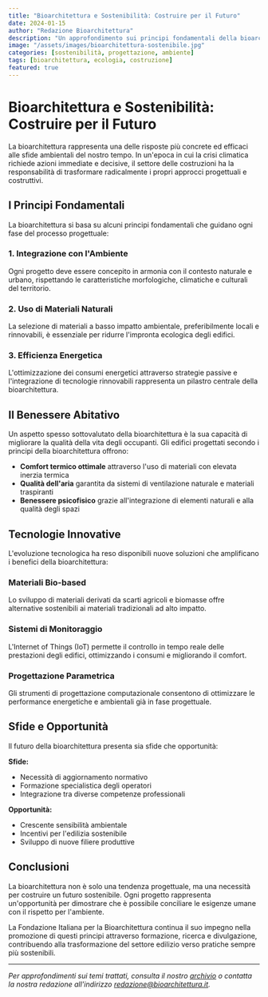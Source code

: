 ```yaml
---
title: "Bioarchitettura e Sostenibilità: Costruire per il Futuro"
date: 2024-01-15
author: "Redazione Bioarchitettura"
description: "Un approfondimento sui principi fondamentali della bioarchitettura e il suo ruolo nella costruzione sostenibile del futuro."
image: "/assets/images/bioarchitettura-sostenibile.jpg"
categories: [sostenibilità, progettazione, ambiente]
tags: [bioarchitettura, ecologia, costruzione]
featured: true
---
```


# Bioarchitettura e Sostenibilità: Costruire per il Futuro

La bioarchitettura rappresenta una delle risposte più concrete ed efficaci alle sfide ambientali del nostro tempo. In un'epoca in cui la crisi climatica richiede azioni immediate e decisive, il settore delle costruzioni ha la responsabilità di trasformare radicalmente i propri approcci progettuali e costruttivi.

## I Principi Fondamentali

La bioarchitettura si basa su alcuni principi fondamentali che guidano ogni fase del processo progettuale:

### 1. Integrazione con l'Ambiente
Ogni progetto deve essere concepito in armonia con il contesto naturale e urbano, rispettando le caratteristiche morfologiche, climatiche e culturali del territorio.

### 2. Uso di Materiali Naturali
La selezione di materiali a basso impatto ambientale, preferibilmente locali e rinnovabili, è essenziale per ridurre l'impronta ecologica degli edifici.

### 3. Efficienza Energetica
L'ottimizzazione dei consumi energetici attraverso strategie passive e l'integrazione di tecnologie rinnovabili rappresenta un pilastro centrale della bioarchitettura.

## Il Benessere Abitativo

Un aspetto spesso sottovalutato della bioarchitettura è la sua capacità di migliorare la qualità della vita degli occupanti. Gli edifici progettati secondo i principi della bioarchitettura offrono:

- **Comfort termico ottimale** attraverso l'uso di materiali con elevata inerzia termica
- **Qualità dell'aria** garantita da sistemi di ventilazione naturale e materiali traspiranti
- **Benessere psicofisico** grazie all'integrazione di elementi naturali e alla qualità degli spazi

## Tecnologie Innovative

L'evoluzione tecnologica ha reso disponibili nuove soluzioni che amplificano i benefici della bioarchitettura:

### Materiali Bio-based
Lo sviluppo di materiali derivati da scarti agricoli e biomasse offre alternative sostenibili ai materiali tradizionali ad alto impatto.

### Sistemi di Monitoraggio
L'Internet of Things (IoT) permette il controllo in tempo reale delle prestazioni degli edifici, ottimizzando i consumi e migliorando il comfort.

### Progettazione Parametrica
Gli strumenti di progettazione computazionale consentono di ottimizzare le performance energetiche e ambientali già in fase progettuale.

## Sfide e Opportunità

Il futuro della bioarchitettura presenta sia sfide che opportunità:

**Sfide:**
- Necessità di aggiornamento normativo
- Formazione specialistica degli operatori
- Integrazione tra diverse competenze professionali

**Opportunità:**
- Crescente sensibilità ambientale
- Incentivi per l'edilizia sostenibile
- Sviluppo di nuove filiere produttive

## Conclusioni

La bioarchitettura non è solo una tendenza progettuale, ma una necessità per costruire un futuro sostenibile. Ogni progetto rappresenta un'opportunità per dimostrare che è possibile conciliare le esigenze umane con il rispetto per l'ambiente.

La Fondazione Italiana per la Bioarchitettura continua il suo impegno nella promozione di questi principi attraverso formazione, ricerca e divulgazione, contribuendo alla trasformazione del settore edilizio verso pratiche sempre più sostenibili.

---

*Per approfondimenti sui temi trattati, consulta il nostro [archivio](/archivio/) o contatta la nostra redazione all'indirizzo [redazione@bioarchitettura.it](mailto:redazione@bioarchitettura.it).*
